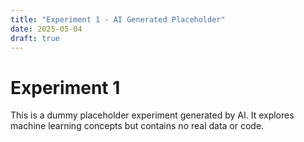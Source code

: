 ```yaml
---
title: "Experiment 1 - AI Generated Placeholder"
date: 2025-05-04
draft: true
---
```


# Experiment 1

This is a dummy placeholder experiment generated by AI. It explores machine learning concepts but contains no real data or code.

